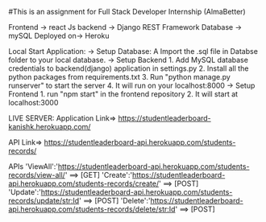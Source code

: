 #This is an assignment for Full Stack Developer Internship (AlmaBetter)

Frontend -> react Js
backend -> Django REST Framework
Database -> mySQL
Deployed on-> Heroku

Local Start Application:
-> Setup Database:
	 A Import the .sql file in Databse folder to your local database.
-> Setup Backend
	 1. Add MySQL database credentials to backend(django) application in settings.py
	 2. Install all the python packages from requirements.txt
	 3. Run "python manage.py runserver" to start the server
	 4. It will run on your localhost:8000
-> Setup Frontend
	1. run "npm start" in the frontend repository
	2. It will start at localhost:3000

LIVE SERVER:
Application Link=> https://studentleaderboard-kanishk.herokuapp.com/

API Link=> https://studentleaderboard-api.herokuapp.com/students-records/

APIs
'ViewAll':'https://studentleaderboard-api.herokuapp.com/students-records/view-all/' ==> [GET]
'Create':'https://studentleaderboard-api.herokuapp.com/students-records/create/' ==> [POST]
'Update':'https://studentleaderboard-api.herokuapp.com/students-records/update/<str:Id>' ==> [POST]
'Delete':'https://studentleaderboard-api.herokuapp.com/students-records/delete/<str:Id>' ==> [POST] 
